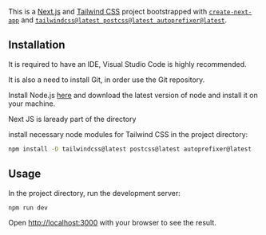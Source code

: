 This is a [Next.js](https://nextjs.org/) and [Tailwind CSS](https://tailwindcss.com/) project bootstrapped with [`create-next-app`](https://github.com/vercel/next.js/tree/canary/packages/create-next-app) and [`tailwindcss@latest postcss@latest autoprefixer@latest`](https://tailwindcss.com/docs/guides/nextjs).


## Installation
It is required to have an IDE, Visual Studio Code is highly recommended.

It is also a need to install Git, in order use the Git repository.

Install Node.js [here](https://nodejs.org/en/download/) and download the latest version of node and install it on your machine.

Next JS is laready part of the directory

install necessary node modules for Tailwind CSS in the project directory:
```bash
npm install -D tailwindcss@latest postcss@latest autoprefixer@latest
```

## Usage
In the project directory, run the development server:
```bash
npm run dev
```

Open [http://localhost:3000](http://localhost:3000) with your browser to see the result.



